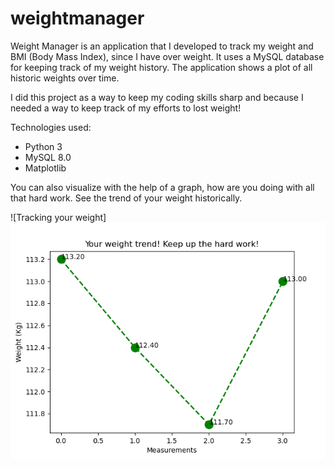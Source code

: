 # weightmanager
Weight Manager is an application that I developed to track my weight and BMI (Body Mass Index), since I have over weight. It uses a MySQL database for keeping track of my weight history. The application shows a plot of all historic weights over time.

I did this project as a way to keep my coding skills sharp and because I needed a way to keep track of my efforts to lost weight!

Technologies used:
* Python 3
* MySQL 8.0
* Matplotlib

You can also visualize with the help of a graph, how are you doing with all that hard work. See the trend of your weight historically.

![Tracking your weight]
![Tracking your weight!](Figure_1.png)
